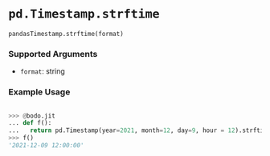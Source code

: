# `pd.Timestamp.strftime`

`pandasTimestamp.strftime(format)`

### Supported Arguments

- `format`: string

### Example Usage

```py

>>> @bodo.jit
... def f():
...   return pd.Timestamp(year=2021, month=12, day=9, hour = 12).strftime('%Y-%m-%d %X')
>>> f()
'2021-12-09 12:00:00'
```
